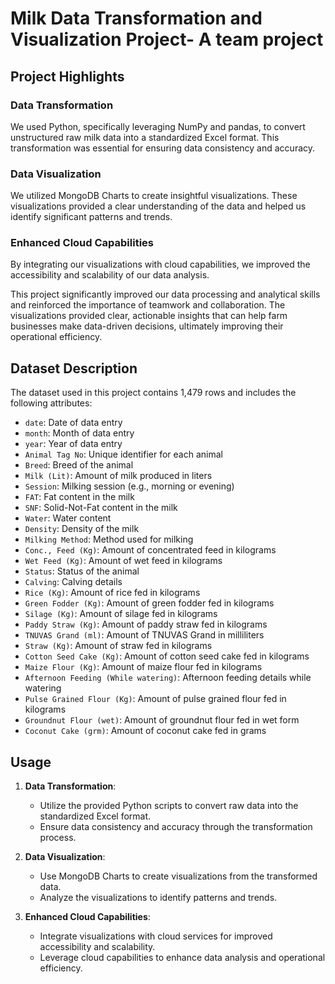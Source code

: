 # Milk Data Transformation and Visualization Project- A team project

## Project Highlights

### Data Transformation
We used Python, specifically leveraging NumPy and pandas, to convert unstructured raw milk data into a standardized Excel format. This transformation was essential for ensuring data consistency and accuracy.

### Data Visualization
We utilized MongoDB Charts to create insightful visualizations. These visualizations provided a clear understanding of the data and helped us identify significant patterns and trends.

### Enhanced Cloud Capabilities
By integrating our visualizations with cloud capabilities, we improved the accessibility and scalability of our data analysis.

This project significantly improved our data processing and analytical skills and reinforced the importance of teamwork and collaboration. The visualizations provided clear, actionable insights that can help farm businesses make data-driven decisions, ultimately improving their operational efficiency.

## Dataset Description

The dataset used in this project contains 1,479 rows and includes the following attributes:

- `date`: Date of data entry
- `month`: Month of data entry
- `year`: Year of data entry
- `Animal Tag No`: Unique identifier for each animal
- `Breed`: Breed of the animal
- `Milk (Lit)`: Amount of milk produced in liters
- `Session`: Milking session (e.g., morning or evening)
- `FAT`: Fat content in the milk
- `SNF`: Solid-Not-Fat content in the milk
- `Water`: Water content
- `Density`: Density of the milk
- `Milking Method`: Method used for milking
- `Conc., Feed (Kg)`: Amount of concentrated feed in kilograms
- `Wet Feed (Kg)`: Amount of wet feed in kilograms
- `Status`: Status of the animal
- `Calving`: Calving details
- `Rice (Kg)`: Amount of rice fed in kilograms
- `Green Fodder (Kg)`: Amount of green fodder fed in kilograms
- `Silage (Kg)`: Amount of silage fed in kilograms
- `Paddy Straw (Kg)`: Amount of paddy straw fed in kilograms
- `TNUVAS Grand (ml)`: Amount of TNUVAS Grand in milliliters
- `Straw (Kg)`: Amount of straw fed in kilograms
- `Cotton Seed Cake (Kg)`: Amount of cotton seed cake fed in kilograms
- `Maize Flour (Kg)`: Amount of maize flour fed in kilograms
- `Afternoon Feeding (While watering)`: Afternoon feeding details while watering
- `Pulse Grained Flour (Kg)`: Amount of pulse grained flour fed in kilograms
- `Groundnut Flour (wet)`: Amount of groundnut flour fed in wet form
- `Coconut Cake (grm)`: Amount of coconut cake fed in grams


## Usage

1. **Data Transformation**:
   - Utilize the provided Python scripts to convert raw data into the standardized Excel format.
   - Ensure data consistency and accuracy through the transformation process.

2. **Data Visualization**:
   - Use MongoDB Charts to create visualizations from the transformed data.
   - Analyze the visualizations to identify patterns and trends.

3. **Enhanced Cloud Capabilities**:
   - Integrate visualizations with cloud services for improved accessibility and scalability.
   - Leverage cloud capabilities to enhance data analysis and operational efficiency.


